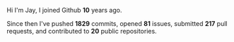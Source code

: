 Hi I'm Jay, I joined Github **10** years ago.

Since then I've pushed **1829** commits, opened **81** issues, submitted **217** pull requests, and contributed to **20** public repositories.
